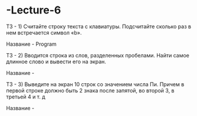 # -Lecture-6

ТЗ - 1) Считайте строку текста с клавиатуры. Подсчитайте сколько раз в нем встречается символ «b».

Название - Program

ТЗ - 2) Вводится строка из слов, разделенных пробелами. Найти самое длинное слово и вывести его на 
экран.

Название - 

ТЗ - 3) Выведите на экран 10 строк со значением числа Пи. Причем в первой строке должно быть 2 знака 
после запятой, во второй 3, в третьей 4 и т. д

Название - 

